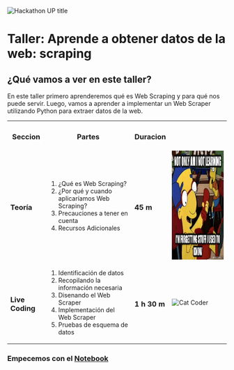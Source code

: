 ![Hackathon UP title](https://www.up.edu.pe/UP_Landing/hackathon-up/img/titulo2.png)

# **Taller**: Aprende a obtener datos de la web: scraping

## ¿Qué vamos a ver en este taller?

En este taller primero aprenderemos qué es Web Scraping y para qué nos puede servir. Luego, vamos a aprender a implementar un Web Scraper utilizando Python para extraer datos de la web.

<table>
<tr>
<th> <h3>Seccion</h3> </th>
<th> <h3>Partes</h3> </th>
<th> <h3>Duracion</h3> </th>
<th>  </th>
</tr>
<tr>
  <td> <h3>Teoría</h3> </td>
  <td> 
    <ol>
      <li>¿Qué es Web Scraping?</li>
      <li>¿Por qué y cuando aplicaríamos Web Scraping?</li>
      <li>Precauciones a tener en cuenta</li>
      <li>Recursos Adicionales</li>
    </ol>
  </td>
  <td> <h3>45 m</h3> </td>
  <td>
    <img src="img/milhouse-meme.jpeg" alt="Milhouse on Quarentine" height="250px"/>
  </td>
</tr>
<tr>
  <td> <h3>Live Coding</h3> </td>
  <td> 
    <ol>
      <li>Identificación de datos</li>
      <li>Recopilando la información necesaria</li>
      <li>Disenando el Web Scraper</li>
      <li>Implementación del Web Scraper</li>
      <li>Pruebas de esquema de datos</li>
    </ol>
  </td>
  <td> <h3>1 h 30 m</h3> </td>
  <td>
    <img src="https://media.giphy.com/media/LmNwrBhejkK9EFP504/giphy.gif" alt="Cat Coder" height="250px"/>
  </td>
</tr>
</table>

### Empecemos con el [Notebook](TallerScraping_HackathonUP_2020.ipynb)
